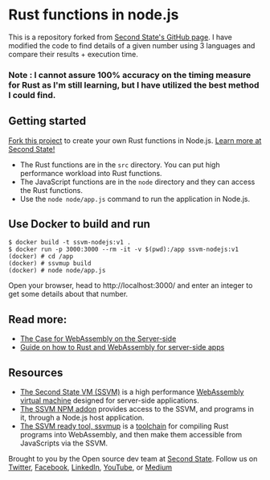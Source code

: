 # Rust functions in node.js

This is a repository forked from [Second State's GitHub page](https://github.com/second-state/ssvm-nodejs-starter).
I have modified the code to find details of a given number using 3 languages and compare their results + execution time.

### Note : I cannot assure 100% accuracy on the timing measure for Rust as I'm still learning, but I have utilized the best method I could find.

## Getting started

[Fork this project](https://github.com/ParadoxInfinite/ssvm-nodejs-starter/fork) to create your own Rust functions in Node.js. [Learn more at Second State!](https://www.secondstate.io/articles/getting-started-rust-nodejs-vscode/)

- The Rust functions are in the `src` directory. You can put high performance workload into Rust functions.
- The JavaScript functions are in the `node` directory and they can access the Rust functions.
- Use the `node node/app.js` command to run the application in Node.js.

## Use Docker to build and run

```
$ docker build -t ssvm-nodejs:v1 .
$ docker run -p 3000:3000 --rm -it -v $(pwd):/app ssvm-nodejs:v1
(docker) # cd /app
(docker) # ssvmup build
(docker) # node node/app.js
```

Open your browser, head to http://localhost:3000/ and enter an integer to get some details about that number.

## Read more:

- [The Case for WebAssembly on the Server-side](https://www.secondstate.io/articles/why-webassembly-server/)
- [Guide on how to Rust and WebAssembly for server-side apps](https://www.secondstate.io/articles/getting-started-with-rust-function/)

## Resources

- [The Second State VM (SSVM)](https://github.com/second-state/ssvm) is a high performance [WebAssembly virtual machine](https://www.secondstate.io/ssvm/) designed for server-side applications.
- [The SSVM NPM addon](https://github.com/second-state/ssvm-napi) provides access to the SSVM, and programs in it, through a Node.js host application.
- [The SSVM ready tool, ssvmup](https://github.com/second-state/ssvmup) is a [toolchain](https://www.secondstate.io/articles/ssvmup/) for compiling Rust programs into WebAssembly, and then make them accessible from JavaScripts via the SSVM.

Brought to you by the Open source dev team at [Second State](https://www.secondstate.io/). Follow us on [Twitter](https://twitter.com/secondstateinc), [Facebook](https://www.facebook.com/SecondState.io/), [LinkedIn](https://www.linkedin.com/company/second-state/), [YouTube](https://www.youtube.com/channel/UCePMT5duHcIbJlwJRSOPDMQ), or [Medium](https://medium.com/wasm)
